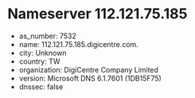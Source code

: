 # Nameserver 112.121.75.185

* as_number: 7532
* name: 112.121.75.185.digicentre.com.
* city: Unknown
* country: TW
* organization: DigiCentre Company Limited
* version: Microsoft DNS 6.1.7601 (1DB15F75)
* dnssec: false
